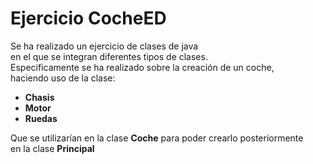 # Ejercicio CocheED
Se ha realizado un ejercicio de clases de java  
en el que se integran diferentes tipos de clases.  
Especificamente se ha realizado sobre la creación de un coche,  
haciendo uso de la clase:
* **Chasis**
* **Motor**
* **Ruedas**  

Que se utilizarían en la clase **Coche** para poder crearlo posteriormente  
en la clase **Principal**
